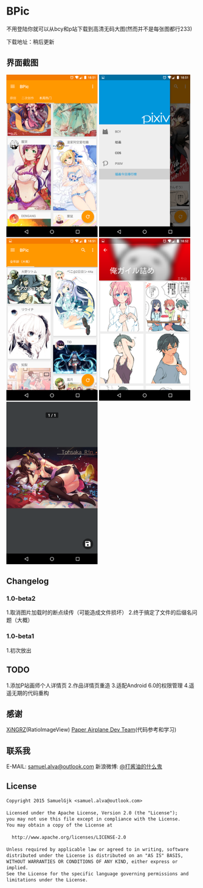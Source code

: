# BPic
不用登陆你就可以从bcy和p站下载到高清无码大图(然而并不是每张图都行233)

下载地址：稍后更新

## 界面截图
<img src="/screenshots/screenshot0.png" width="240" height="427" /> <img src="/screenshots/screenshot1.png" width="240" height="427" /> <img src="/screenshots/screenshot2.png" width="240" height="427" />
<img src="/screenshots/screenshot3.png" width="240" height="427" /> <img src="/screenshots/screenshot4.png" width="240" height="427" />

## Changelog
### 1.0-beta2
1.取消图片加载时的断点续传（可能造成文件损坏）
2.终于搞定了文件的后缀名问题（大概）
### 1.0-beta1
1.初次放出

## TODO
1.添加P站画师个人详情页
2.作品详情页重造
3.适配Android 6.0的权限管理
4.遥遥无期的代码重构

## 感谢
[XiNGRZ](https://github.com/xingrz)(RatioImageView)
[Paper Airplane Dev Team](https://github.com/PaperAirplane-Dev-Team)(代码参考和学习)

## 联系我
E-MAIL: samuel.alva@outlook.com
新浪微博: [@打酱油的什么鬼](http://weibo.com/234394146)

## License
    Copyright 2015 SamuelGjk <samuel.alva@outlook.com>

    Licensed under the Apache License, Version 2.0 (the "License");
    you may not use this file except in compliance with the License.
    You may obtain a copy of the License at

      http://www.apache.org/licenses/LICENSE-2.0

    Unless required by applicable law or agreed to in writing, software
    distributed under the License is distributed on an "AS IS" BASIS,
    WITHOUT WARRANTIES OR CONDITIONS OF ANY KIND, either express or implied.
    See the License for the specific language governing permissions and
    limitations under the License.

